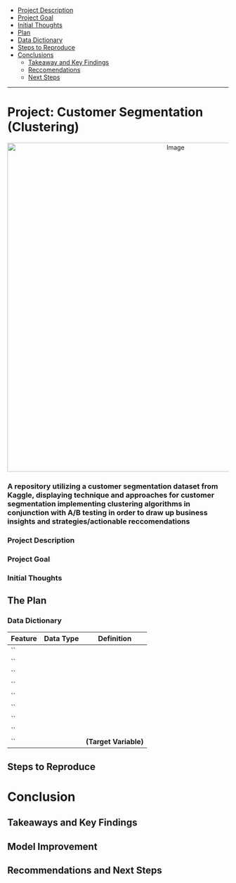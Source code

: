 <!--Created Anchor links to navigate read me better-->

- [Project Description](#project-description)
- [Project Goal](#project-goal)
- [Initial Thoughts](#initial-thoughts)
- [Plan](#the-plan)
- [Data Dictionary](#data-dictionary)
- [Steps to Reproduce](#steps-to-reproduce) 
- [Conclusions](#conclusions)
	- [Takeaway and Key Findings](#takeaways-and-key-findings)
	- [Reccomendations](#recommendations)
	- [Next Steps](#next-steps)

----------------------------------

# **Project: Customer Segmentation (Clustering)**

<p align="center">
  <img src="![image](https://github.com/Marc-Aradillas/customer-segmentation-project/assets/106922826/8b40a483-b1c8-4839-a230-cc96bbf141ca)" width="750" alt="Image">
</p>

### A repository utilizing a customer segmentation dataset from Kaggle, displaying technique and approaches for customer segmentation implementing clustering algorithms in conjunction with A/B testing in order to draw up business insights and strategies/actionable reccomendations


### Project Description

<!-- description here -->

### Project Goal

<!-- description here -->

### Initial Thoughts

<!-- description here -->


## The Plan

<!--* Acquire historical stock price data from the Alpha Vantage API.
* Prepare data
* Explore data in search of drivers of stock closing price
  * Answer the following initial questions
	* Does TSLA stock volume have a correlation with it's daily closing price? 
  	* Is there a significant relationship between the month in which TSLA stock was traded and its closing price?
 	 * Does TSLA daily high stock price have a correlation with open stock price?  
 	 * Is there a significant correlation between the month in which TSLA stock was traded and its closing price?
* Develop a Model to predict Tesla stock closing price
  * Use drivers identified in explore to help build predictive models of different types
  * Feature engineer data if able, no preprocess to include all values.
  * Evaluate models on train and validate data
  * Select the best model based on $RMSE$ and $R^2$
  * Evaluate the best model on test data
* Draw conclusions-->

### Data Dictionary

| **Feature**        | **Data Type** | **Definition**                                       |
|--------------------|---------------|-----------------------------------------------------|
| ``        | |     |
| ``        | |     |
| ``        | |     |
| ``        | |     |
| ``        | |     |
| ``        | |     |
| ``        | |     |
| ``        | |     |
| ``        | | **(Target Variable)** |


## Steps to Reproduce

<!--1. Clone this project repository to your local machine.

2. Install project dependencies by running pip install -r requirements.txt in your project directory.

3. Obtain an API key from the Alpha Vantage website.

4. Create a config.py file in your project directory with your API key using the following format:

> ALPHA_VANTAGE_API_KEY = "YOUR_API_KEY"
 
5. Ensure that config.py is added to your .gitignore file to protect your API key.

6. Run the acquire.py script to fetch stock data from the Alpha Vantage API:

> python acquire.py

7. Execute the prepare.py script for data preprocessing and splitting:

> python prepare.py

8. Explore the dataset and answer initial questions using the explore.py script:

> python explore.py

9. Develop machine learning models by running the model.py script:

> python model.py

10. Evaluate the models, select the best-performing one, and draw conclusions based on the results of the model.py script.-->


# Conclusion

## Takeaways and Key Findings



## Model Improvement


## Recommendations and Next Steps
